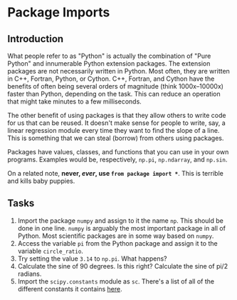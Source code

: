 # Package Imports

## Introduction
What people refer to as "Python" is actually the combination of "Pure Python" and innumerable Python extension packages. The extension packages are not necessarily written in Python. Most often, they are written in C++, Fortran, Python, or Cython. C++, Fortran, and Cython have the benefits of often being several orders of magnitude (think 1000x–10000x) faster than Python, depending on the task. This can reduce an operation that might take minutes to a few milliseconds.

The other benefit of using packages is that they allow others to write code for us that can be reused. It doesn't make sense for people to write, say, a linear regression module every time they want to find the slope of a line. This is something that we can steal (borrow) from others using packages.

Packages have values, classes, and functions that you can use in your own programs. Examples would be, respectively, `np.pi`, `np.ndarray`, and `np.sin`.

On a related note, **never, *ever*, use `from package import *`**. This is terrible and kills baby puppies.

## Tasks
1. Import the package `numpy` and assign to it the name `np`. This should be done in one line. `numpy` is arguably the most important package in all of Python. Most scientific packages are in some way based on `numpy`. 
2. Access the variable `pi` from the Python package and assign it to the variable `circle_ratio`.
3. Try setting the value `3.14` to `np.pi`. What happens?
4. Calculate the sine of 90 degrees. Is this right? Calculate the sine of pi/2 radians.
5. Import the `scipy.constants` module as `sc`. There's a list of all of the different constants it contains [here](https://docs.scipy.org/doc/scipy/reference/constants.html). 